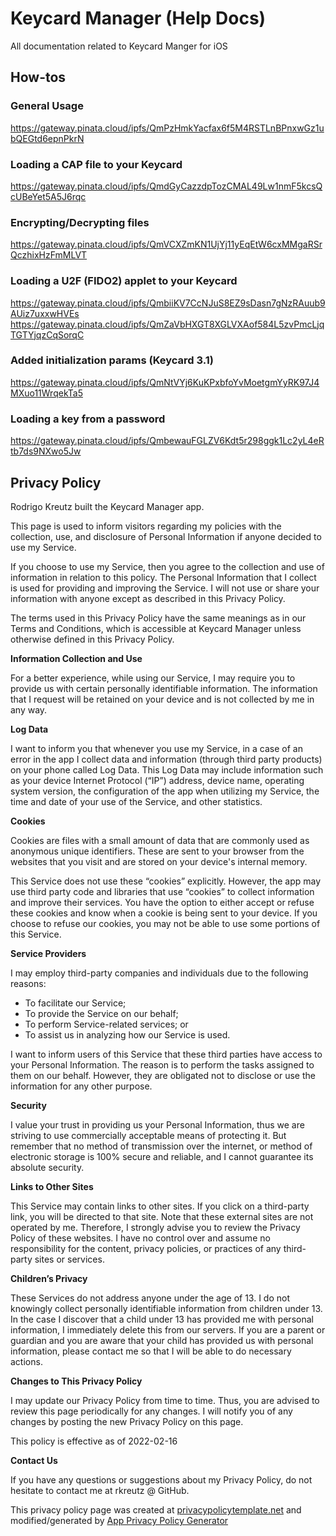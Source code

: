 # Keycard Manager (Help Docs)
All documentation related to Keycard Manger for iOS

## How-tos
### General Usage
https://gateway.pinata.cloud/ipfs/QmPzHmkYacfax6f5M4RSTLnBPnxwGz1ubQEGtd6epnPkrN

### Loading a CAP file to your Keycard
https://gateway.pinata.cloud/ipfs/QmdGyCazzdpTozCMAL49Lw1nmF5kcsQcUBeYet5A5J6rqc

### Encrypting/Decrypting files
https://gateway.pinata.cloud/ipfs/QmVCXZmKN1UjYj11yEqEtW6cxMMgaRSrQczhixHzFmMLVT

### Loading a U2F (FIDO2) applet to your Keycard
https://gateway.pinata.cloud/ipfs/QmbiiKV7CcNJuS8EZ9sDasn7gNzRAuub9AUiz7uxxwHVEs
https://gateway.pinata.cloud/ipfs/QmZaVbHXGT8XGLVXAof584L5zvPmcLjqTGTYjqzCqSorqC

### Added initialization params (Keycard 3.1)
https://gateway.pinata.cloud/ipfs/QmNtVYj6KuKPxbfoYvMoetgmYyRK97J4MXuo11WrqekTa5

### Loading a key from a password
https://gateway.pinata.cloud/ipfs/QmbewauFGLZV6Kdt5r298ggk1Lc2yL4eRtb7ds9NXwo5Jw

## Privacy Policy

Rodrigo Kreutz built the Keycard Manager app.

This page is used to inform visitors regarding my policies with the collection, use, and disclosure of Personal Information if anyone decided to use my Service.

If you choose to use my Service, then you agree to the collection and use of information in relation to this policy. The Personal Information that I collect is used for providing and improving the Service. I will not use or share your information with anyone except as described in this Privacy Policy.

The terms used in this Privacy Policy have the same meanings as in our Terms and Conditions, which is accessible at Keycard Manager unless otherwise defined in this Privacy Policy.

**Information Collection and Use**

For a better experience, while using our Service, I may require you to provide us with certain personally identifiable information. The information that I request will be retained on your device and is not collected by me in any way.

**Log Data**

I want to inform you that whenever you use my Service, in a case of an error in the app I collect data and information (through third party products) on your phone called Log Data. This Log Data may include information such as your device Internet Protocol (“IP”) address, device name, operating system version, the configuration of the app when utilizing my Service, the time and date of your use of the Service, and other statistics.

**Cookies**

Cookies are files with a small amount of data that are commonly used as anonymous unique identifiers. These are sent to your browser from the websites that you visit and are stored on your device's internal memory.

This Service does not use these “cookies” explicitly. However, the app may use third party code and libraries that use “cookies” to collect information and improve their services. You have the option to either accept or refuse these cookies and know when a cookie is being sent to your device. If you choose to refuse our cookies, you may not be able to use some portions of this Service.

**Service Providers**

I may employ third-party companies and individuals due to the following reasons:

*   To facilitate our Service;
*   To provide the Service on our behalf;
*   To perform Service-related services; or
*   To assist us in analyzing how our Service is used.

I want to inform users of this Service that these third parties have access to your Personal Information. The reason is to perform the tasks assigned to them on our behalf. However, they are obligated not to disclose or use the information for any other purpose.

**Security**

I value your trust in providing us your Personal Information, thus we are striving to use commercially acceptable means of protecting it. But remember that no method of transmission over the internet, or method of electronic storage is 100% secure and reliable, and I cannot guarantee its absolute security.

**Links to Other Sites**

This Service may contain links to other sites. If you click on a third-party link, you will be directed to that site. Note that these external sites are not operated by me. Therefore, I strongly advise you to review the Privacy Policy of these websites. I have no control over and assume no responsibility for the content, privacy policies, or practices of any third-party sites or services.

**Children’s Privacy**

These Services do not address anyone under the age of 13. I do not knowingly collect personally identifiable information from children under 13\. In the case I discover that a child under 13 has provided me with personal information, I immediately delete this from our servers. If you are a parent or guardian and you are aware that your child has provided us with personal information, please contact me so that I will be able to do necessary actions.

**Changes to This Privacy Policy**

I may update our Privacy Policy from time to time. Thus, you are advised to review this page periodically for any changes. I will notify you of any changes by posting the new Privacy Policy on this page.

This policy is effective as of 2022-02-16

**Contact Us**

If you have any questions or suggestions about my Privacy Policy, do not hesitate to contact me at rkreutz @ GitHub.

This privacy policy page was created at [privacypolicytemplate.net](https://privacypolicytemplate.net) and modified/generated by [App Privacy Policy Generator](https://app-privacy-policy-generator.firebaseapp.com/)

